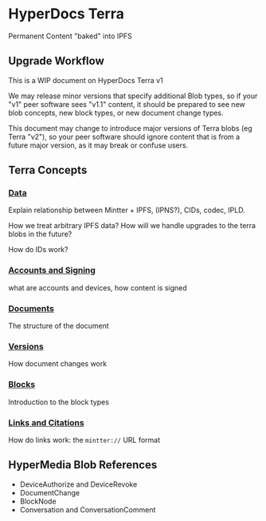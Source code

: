 
# HyperDocs Terra

Permanent Content "baked" into IPFS

## Upgrade Workflow

This is a WIP document on HyperDocs Terra v1

We may release minor versions that specify additional Blob types, so if your "v1" peer software sees "v1.1" content, it should be prepared to see new blob concepts, new block types, or new document change types.

This document may change to introduce major versions of Terra blobs (eg Terra "v2"), so your peer software should ignore content that is from a future major version, as it may break or confuse users.



## Terra Concepts

### [Data](./terra-data)

Explain relationship between Mintter + IPFS, (IPNS?), CIDs, codec, IPLD.

How we treat arbitrary IPFS data? How will we handle upgrades to the terra blobs in the future?

How do IDs work?

### [Accounts and Signing](./terra-signing)

what are accounts and devices, how content is signed


### [Documents](./terra-documents)

The structure of the document

### [Versions](./terra-versions)

How document changes work

### [Blocks](./terra-blocks)

Introduction to the block types

### [Links and Citations](./terra-links)

How do links work: the `mintter://` URL format





## HyperMedia Blob References

- DeviceAuthorize and DeviceRevoke
- DocumentChange
- BlockNode
- Conversation and ConversationComment



